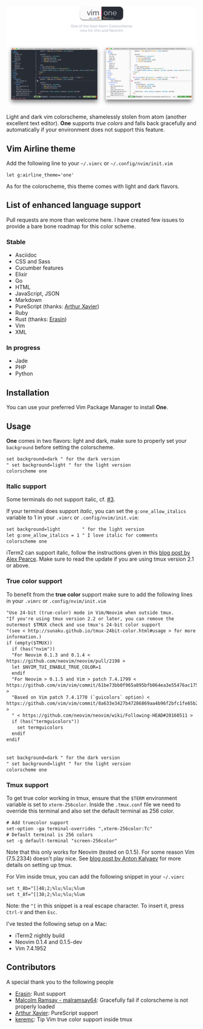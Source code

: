 ![Logo][logo]

Light and dark vim colorscheme, shamelessly stolen from atom (another
excellent text editor). **One** supports *true colors* and falls back
gracefully and automatically if your environment does not support this
feature.

## Vim Airline theme

Add the following line to your `~/.vimrc` or `~/.config/nvim/init.vim`

```vim
let g:airline_theme='one'
```

As for the colorscheme, this theme comes with light and dark flavors.

## List of enhanced language support

Pull requests are more than welcome here.
I have created few issues to provide a bare bone roadmap for this color
scheme.

### Stable

* Asciidoc
* CSS and Sass
* Cucumber features
* Elixir
* Go
* HTML
* JavaScript, JSON
* Markdown
* PureScript (thanks: [Arthur Xavier](https://github.com/arthur-xavier))
* Ruby
* Rust (thanks: [Erasin](https://github.com/erasin))
* Vim
* XML

### In progress

* Jade
* PHP
* Python


## Installation

You can use your preferred Vim Package Manager to install **One**.

## Usage

**One** comes in two flavors: light and dark, make sure to properly set your `background` before setting the colorscheme.

```vim
set background=dark " for the dark version
" set background=light " for the light version
colorscheme one
```

### Italic support

Some terminals do not support italic, cf. [#3][issue_3].

If your terminal does support _italic_, you can set the `g:one_allow_italics` variable to 1 in your `.vimrc` or `.config/nvim/init.vim`:

```vim
set background=light        " for the light version
let g:one_allow_italics = 1 " I love italic for comments
colorscheme one
```

iTerm2 can support italic, follow the instructions given in this [blog post by Alex Pearce](https://alexpearce.me/2014/05/italics-in-iterm2-vim-tmux/).
Make sure to read the update if you are using tmux version 2.1 or above.

### True color support
To benefit from the **true color** support make sure to add the following lines in your `.vimrc` or `.config/nvim/init.vim`

```vim
"Use 24-bit (true-color) mode in Vim/Neovim when outside tmux.
"If you're using tmux version 2.2 or later, you can remove the outermost $TMUX check and use tmux's 24-bit color support
"(see < http://sunaku.github.io/tmux-24bit-color.html#usage > for more information.)
if (empty($TMUX))
  if (has("nvim"))
  "For Neovim 0.1.3 and 0.1.4 < https://github.com/neovim/neovim/pull/2198 >
  let $NVIM_TUI_ENABLE_TRUE_COLOR=1
  endif
  "For Neovim > 0.1.5 and Vim > patch 7.4.1799 < https://github.com/vim/vim/commit/61be73bb0f965a895bfb064ea3e55476ac175162 >
  "Based on Vim patch 7.4.1770 (`guicolors` option) < https://github.com/vim/vim/commit/8a633e3427b47286869aa4b96f2bfc1fe65b25cd >
  " < https://github.com/neovim/neovim/wiki/Following-HEAD#20160511 >
  if (has("termguicolors"))
    set termguicolors
  endif
endif


set background=dark " for the dark version
" set background=light " for the light version
colorscheme one
```
### Tmux support
To get true color working in tmux, ensure that the `$TERM` environment variable is set to `xterm-256color`. Inside the `.tmux.conf` file we need to override this terminal and also set the default terminal as 256 color.

```
# Add truecolor support
set-option -ga terminal-overrides ",xterm-256color:Tc"
# Default terminal is 256 colors
set -g default-terminal "screen-256color"
```

Note that this only works for Neovim (tested on 0.1.5). For some reason Vim (7.5.2334) doesn't play nice. See [blog post by Anton Kalyaev](http://homeonrails.com/2016/05/truecolor-in-gnome-terminal-tmux-and-neovim/) for more details on setting up tmux.

For Vim inside tmux, you can add the following snippet in your `~/.vimrc`

```viml
set t_8b=^[[48;2;%lu;%lu;%lum
set t_8f=^[[38;2;%lu;%lu;%lum
```

Note: the `^[` in this snippet is a real escape character. To insert it, press `Ctrl-V` and then `Esc`.

I've tested the following setup on a Mac:

* iTerm2 nightly build
* Neovim 0.1.4 and 0.1.5-dev
* Vim 7.4.1952

## Contributors

A special thank you to the following people

* [Erasin](https://github.com/erasin): Rust support
* [Malcolm Ramsay - malramsay64](https://github.com/malramsay64): Gracefully fail if colorscheme is not properly loaded
* [Arthur Xavier](https://github.com/arthur-xavier): PureScript support
* [keremc](https://github.com/keremc): Tip Vim true color support inside tmux

[logo]: screenshots/new-logo.png

[issue_3]: https://github.com/rakr/vim-one/issues/3
